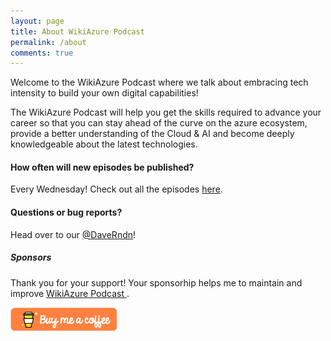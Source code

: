 ```yaml
---
layout: page
title: About WikiAzure Podcast
permalink: /about
comments: true
---
```


<div class="row justify-content-between">
<div class="col-md-8 pr-5">

<p>Welcome to the WikiAzure Podcast where we talk about embracing tech intensity to build your own digital capabilities!</p>

<p>The WikiAzure Podcast will help you get the skills required to advance your career so that you can stay ahead of the curve on the azure ecosystem, provide a better understanding of the Cloud & AI and become deeply knowledgeable about the latest technologies. </p>


<h4>How often will new episodes be published?</h4>
<p>Every Wednesday! Check out all the episodes <a href="https://podcast.wikiazure.com/episodes">here</a>.</p>


<h4>Questions or bug reports?</h4>

<p>Head over to our <a href="https://twitter.com/daverndn">@DaveRndn</a>!</p>

</div>

<div class="col-md-4">

<div class="sticky-top sticky-top-80">
<h5>Sponsors</h5>

<p>Thank you for your support! Your sponsorhip helps me to maintain and improve <a target="_blank" href="https://podcast.wikiazure.com">WikiAzure Podcast <i class="fab fa-github"></i></a>.</p>

<a target="_blank" href="https://www.paypal.com/cgi-bin/webscr?cmd=_donations&business=UMSKQ3JWADJZG&lc=US&item_name=WikiAzure%20Podcast&currency_code=USD&bn=PP%2dDonationsBF%3abtn_donate_LG%2egif%3aNonHosted" class="btn">
<img src="assets\images\coffee.png">
</a>

</div>
</div>
</div>